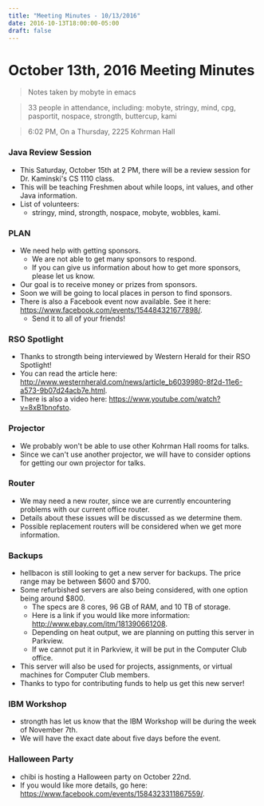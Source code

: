 ```yaml
---
title: "Meeting Minutes - 10/13/2016"
date: 2016-10-13T18:00:00-05:00
draft: false
---
```


# October 13th, 2016 Meeting Minutes
> Notes taken by mobyte in emacs

> 33 people in attendance, including: mobyte, stringy, mind, cpg, pasportit, nospace, strongth, buttercup, kami

> 6:02 PM, On a Thursday, 2225 Kohrman Hall

### Java Review Session
- This Saturday, October 15th at 2 PM, there will be a review session for Dr. Kaminski's CS 1110 class.
- This will be teaching Freshmen about while loops, int values, and other Java information.
- List of volunteers:
  - stringy, mind, strongth, nospace, mobyte, wobbles, kami.

### PLAN
- We need help with getting sponsors.
  - We are not able to get many sponsors to respond.
  - If you can give us information about how to get more sponsors, please let us know.
- Our goal is to receive money or prizes from sponsors.
- Soon we will be going to local places in person to find sponsors.
- There is also a Facebook event now available. See it here: https://www.facebook.com/events/154484321677898/.
  - Send it to all of your friends!

### RSO Spotlight
- Thanks to strongth being interviewed by Western Herald for their RSO Spotlight!
- You can read the article here: http://www.westernherald.com/news/article_b6039980-8f2d-11e6-a573-9b07d24acb7e.html.
- There is also a video here: https://www.youtube.com/watch?v=8xB1bnofsto.

### Projector
- We probably won't be able to use other Kohrman Hall rooms for talks.
- Since we can't use another projector, we will have to consider options for getting our own projector for talks.

### Router
- We may need a new router, since we are currently encountering problems with our current office router.
- Details about these issues will be discussed as we determine them.
- Possible replacement routers will be considered when we get more information.

### Backups
- hellbacon is still looking to get a new server for backups. The price range may be between $600 and $700.
- Some refurbished servers are also being considered, with one option being around $800.
  - The specs are 8 cores, 96 GB of RAM, and 10 TB of storage.
  - Here is a link if you would like more information: http://www.ebay.com/itm/181390661208.
  - Depending on heat output, we are planning on putting this server in Parkview.
  - If we cannot put it in Parkview, it will be put in the Computer Club office.
- This server will also be used for projects, assignments, or virtual machines for Computer Club members.
- Thanks to typo for contributing funds to help us get this new server!

### IBM Workshop
- strongth has let us know that the IBM Workshop will be during the week of November 7th.
- We will have the exact date about five days before the event.

### Halloween Party
- chibi is hosting a Halloween party on October 22nd.
- If you would like more details, go here: https://www.facebook.com/events/1584323311867559/.
